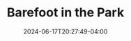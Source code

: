 ---
title: Barefoot in the Park
Theatre: Apex Theatre Studio
Venue: Apex Theatre Studio
Season: 12
date: 2024-06-17T20:27:49-04:00
opening_date: 2024-09-20
closing_date: 2024-09-28
showtimes:
  - 2024-09-20 19:30:00
  - 2024-09-21 19:30:00
  - 2024-09-27 19:30:00
  - 2024-09-28 19:30:00
featured_image: 2024-Barefoot-in-the-Park.webp
featured_image_alt: 
featured_image_caption: 
featured_image_attr: 
featured_image_attr_link: 
program:
Website: 
Tickets: https://www.eventbrite.com/e/apex-presents-barefoot-in-the-park-by-neil-simon-tickets-991060457507?aff=jaxplays
cast:
crew:
orchestra:
# Barefoot in the Park
---
